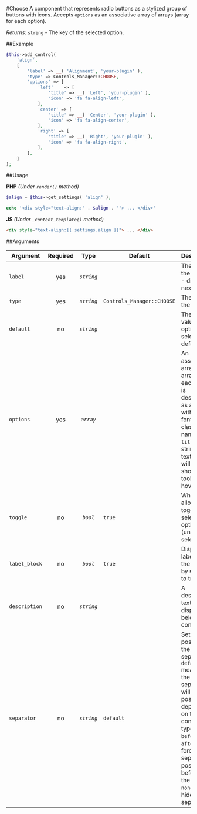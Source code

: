 #Choose
A component that represents radio buttons as a stylized group of buttons with icons. Accepts `options` as an associative array of arrays (array for each option).
 
*Returns:* `string` - The key of the selected option.

##Example

```php
$this->add_control(
    'align',
    [
        'label' => __( 'Alignment', 'your-plugin' ),
        'type' => Controls_Manager::CHOOSE,
        'options' => [
            'left'    => [
                'title' => __( 'Left', 'your-plugin' ),
                'icon' => 'fa fa-align-left',
            ],
            'center' => [
                'title' => __( 'Center', 'your-plugin' ),
                'icon' => 'fa fa-align-center',
            ],
            'right' => [
                'title' => __( 'Right', 'your-plugin' ),
                'icon' => 'fa fa-align-right',
            ],
        ],
    ]
);
```

##Usage

**PHP** *(Under `render()` method)*
```php
$align = $this->get_settings( 'align' );

echo '<div style="text-align:' . $align . '"> ... </div>'
```

**JS** *(Under `_content_template()` method)*
```html
<div style="text-align:{{ settings.align }}"> ... </div>
```

##Arguments

Argument           | Required   | Type         | Default                      | Description
------------       | :--------: | :------:     | ---------------------------  | ---------------------------------------------
`label`            | yes        | *`string`*   |                              | The label of the control - displayed next to it
`type`             | yes        | *`string`*   | `Controls_Manager::CHOOSE`   | The type of the control
`default`          | no         | *`string`*   |                              | The default value - An option selected by default
`options`          | yes        | *`array`*    |                              | An associative array of arrays: each option is described as an array with `icon` (a font icon class name) and `title` (a string of text that will be shown as a tooltip on hover)
`toggle`           | no         | *`bool`*     | `true`                       | Whether to allow toggle the selected option (unset the selection)
`label_block`      | no         | *`bool`*     | `true`                       | Display the label above the control by setting to true
`description`      | no         | *`string`*   |                              | A description text to display below the control
`separator`        | no         | *`string`*   | `default`                    | Set the position of the control separator. `default` means that the separator will be posited depending on the control type. `before` or `after` will force the separator position before/after the control. `none` will hide the separator